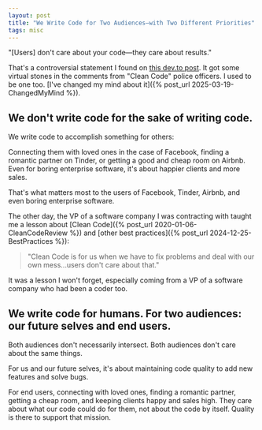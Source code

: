 ```yaml
---
layout: post
title: "We Write Code for Two Audiences—with Two Different Priorities"
tags: misc
---
```


"[Users] don't care about your code—they care about results."

That's a controversial statement I found on [this dev.to post](https://dev.to/wraith/building-for-users-the-real-purpose-of-software-development-a3a). It got some virtual stones in the comments from "Clean Code" police officers. I used to be one too. [I've changed my mind about it]({% post_url 2025-03-19-ChangedMyMind %}).

## We don't write code for the sake of writing code.

We write code to accomplish something for others:

Connecting them with loved ones in the case of Facebook, finding a romantic partner on Tinder, or getting a good and cheap room on Airbnb. Even for boring enterprise software, it's about happier clients and more sales.

That's what matters most to the users of Facebook, Tinder, Airbnb, and even boring enterprise software.

The other day, the VP of a software company I was contracting with taught me a lesson about [Clean Code]({% post_url 2020-01-06-CleanCodeReview %}) and [other best practices]({% post_url 2024-12-25-BestPractices %}):

>"Clean Code is for us when we have to fix problems and deal with our own mess...users don't care about that."

It was a lesson I won't forget, especially coming from a VP of a software company who had been a coder too.

## We write code for humans. For two audiences: our future selves and end users.

Both audiences don't necessarily intersect. Both audiences don't care about the same things.

For us and our future selves, it's about maintaining code quality to add new features and solve bugs.

For end users, connecting with loved ones, finding a romantic partner, getting a cheap room, and keeping clients happy and sales high. They care about what our code could do for them, not about the code by itself. Quality is there to support that mission.
